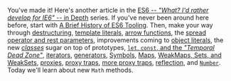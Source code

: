 You've made it! Here's another article in the [ES6 -- _"What? I'd rather develop for IE6"_ -- in Depth][1] series. If you've never been around here before, start with [A Brief History of ES6 Tooling][2]. Then, make your way through [destructuring][3], [template literals][4], [arrow functions][5], the [spread operator and rest parameters][6], improvements coming to [object literals][7], the new [_classes_][8] sugar on top of prototypes, [`let`, `const`, and the _"Temporal Dead Zone"_][9], [iterators][10], [generators][11], [Symbols][12], [Maps][13], [WeakMaps, Sets, and WeakSets][14], [proxies][15], [proxy traps][16], [more proxy traps][17], [reflection][18], and [`Number`][19]. Today we'll learn about new `Math` methods.

[1]: /articles/tagged/es6-in-depth
[2]: /articles/a-brief-history-of-es6-tooling
[3]: /articles/es6-destructuring-in-depth
[4]: /articles/es6-template-strings-in-depth
[5]: /articles/es6-arrow-functions-in-depth
[6]: /articles/es6-spread-and-butter-in-depth
[7]: /articles/es6-object-literal-features-in-depth
[8]: /articles/es6-classes-in-depth
[9]: /articles/es6-let-const-and-temporal-dead-zone-in-depth
[10]: /articles/es6-iterators-in-depth
[11]: /articles/es6-generators-in-depth
[12]: /articles/es6-symbols-in-depth
[13]: /articles/es6-maps-in-depth
[14]: /articles/es6-weakmaps-sets-and-weaksets-in-depth
[15]: /articles/es6-proxies-in-depth
[16]: /articles/es6-proxy-traps-in-depth
[17]: /articles/more-es6-proxy-traps-in-depth
[18]: /articles/es6-reflection-in-depth
[19]: /articles/es6-number-improvements-in-depth
